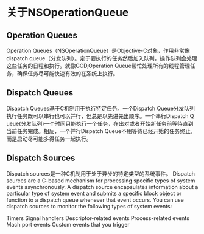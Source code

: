 # 关于NSOperationQueue
## Operation Queues
Operation Queues（NSOperationQueue）是Objective-C对象，作用非常像dispatch queue（分发队列）。定于要执行的任务然后加入队列，操作队列会处理这些任务的日程和执行。就像GCD,Operation Queue帮忙处理所有的线程管理任务，确保任务尽可能快速有效的在系统上执行。

## Dispatch Queues
Disaptch Queues基于C机制用于执行特定任务。一个Dispatch Queue分发队列执行任务既可以串行也可以并行，但总是以先进先出顺序。一个串行Dispatch Q ueue(分发队列)一个时间只能执行一个任务，在出对或者开始新任务前等待直到当前任务完成。相反，一个并行Dispatch Queue不用等待已经开始的任务终止，而是启动尽可能多得任务一起执行。


## Dispatch Sources
Dispatch sources是一种C机制用于处于异步的特定类型的系统事件。
Dispatch sources are a C-based mechanism for processing specific types of system events asynchronously. A dispatch source encapsulates information about a particular type of system event and submits a specific block object or function to a dispatch queue whenever that event occurs. You can use dispatch sources to monitor the following types of system events:

Timers
Signal handlers
Descriptor-related events
Process-related events
Mach port events
Custom events that you trigger